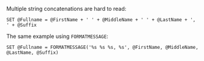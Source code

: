 Multiple string concatenations are hard to read:

```tsql
SET @Fullname = @FirstName + ' ' + @MiddleName + ' ' + @LastName + ', ' + @Suffix
```

The same example using `FORMATMESSAGE`:

```tsql
SET @Fullname = FORMATMESSAGE('%s %s %s, %s', @FirstName, @MiddleName, @LastName, @Suffix)
```
